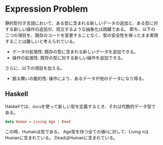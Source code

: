 # Expression Problem

静的型付き言語において、ある型に含まれる新しいデータの追加と、ある型に対する新しい操作の追加が、両立するような抽象化は困難である。
即ち、以下の二つの項目を、既存のコードを変更することなく、型の安全性を保ったまま実現することは難しいと考えられている。

* データの拡張性: 既存の型に含まれる新しいデータを追加できる。
* 操作の拡張性: 既存の型に対する新しい操作を追加できる。

さらに、以下の項目を加える。

* 振る舞いの動的性: 操作により、あるデータが他のデータになり得る。

## Haskell

Haskellでは、`data`を使って新しい型を定義するとき、それは代数的データ型である。

```haskell
data Human = Living Age | Dead
```

この時、Humanは型である。
Age型を持つ全ての値nに対して、Living nはHumanに含まれている。
DeadはHumanに含まれている。
